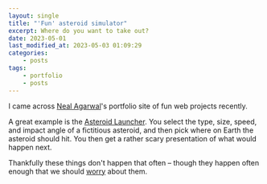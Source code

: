 ```yaml
---
layout: single
title: "'Fun' asteroid simulator"
excerpt: Where do you want to take out?
date: 2023-05-01
last_modified_at: 2023-05-03 01:09:29
categories:
    - posts
tags:
    - portfolio
    - posts
---
```


I came across [Neal Agarwal](https://twitter.com/nealagarwal)'s portfolio site of fun web projects recently.

A great example is the [Asteroid Launcher](https://neal.fun/asteroid-launcher/).
You select the type, size, speed, and impact angle of a fictitious asteroid,
and then pick where on Earth the asteroid should hit.
You then get a rather scary presentation of what would happen next.

Thankfully these things don't happen that often – though they happen often enough
that we should [worry](https://www.nasa.gov/planetarydefense/overview) about them.
